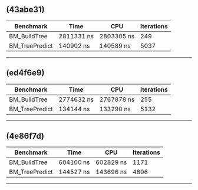 (43abe31)
---------------------------------------------------------
| Benchmark        | Time            | CPU             | Iterations |
|------------------|-----------------|-----------------|------------|
| BM_BuildTree     | 2811331 ns      | 2803305 ns      | 249        |
| BM_TreePredict   | 140902 ns       | 140589 ns       | 5037       |
---------------------------------------------------------

(ed4f6e9)
---------------------------------------------------------
| Benchmark        | Time            | CPU             | Iterations |
|------------------|-----------------|-----------------|------------|
| BM_BuildTree     | 2774632 ns      | 2767878 ns      | 255        |
| BM_TreePredict   | 134144 ns       | 133290 ns       | 5132       |
---------------------------------------------------------

(4e86f7d)
---------------------------------------------------------
| Benchmark        | Time            | CPU             | Iterations |
|------------------|-----------------|-----------------|------------|
| BM_BuildTree     | 604100 ns       | 602829 ns       | 1171       |
| BM_TreePredict   | 144527 ns       | 143696 ns       | 4896       |
---------------------------------------------------------

